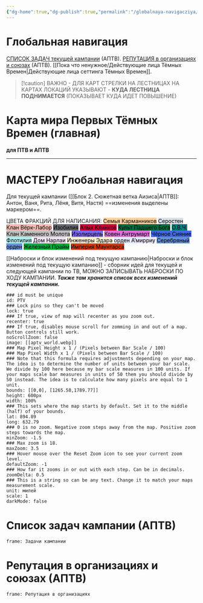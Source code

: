 ```yaml
---
{"dg-home":true,"dg-publish":true,"permalink":"/globalnaya-navigacziya/","tags":["gardenEntry"],"dgPassFrontmatter":true}
---
```


# Глобальная навигация
[СПИСОК ЗАДАЧ текущей кампании](https://docs.google.com/spreadsheets/d/1kT_Kyd-VCLO4WIGTPadgCwNqP4Ipv1zK/edit?usp=sharing&ouid=112213816990925430401&rtpof=true&sd=true) (АПТВ).
[РЕПУТАЦИЯ в организациях и союзах](https://docs.google.com/spreadsheets/d/1kT_Kyd-VCLO4WIGTPadgCwNqP4Ipv1zK/edit?usp=sharing&ouid=112213816990925430401&rtpof=true&sd=true) (АПТВ).
[[Пока что ненужное/Действующие лица Тёмных Времен\|Действующие лица сеттинга Тёмных Времен]].
> [!caution] ВАЖНО - ДЛЯ КАРТ
> СТРЕЛКИ НА ЛЕСТНИЦАХ НА КАРТАХ ЛОКАЦИЙ УКАЗЫВАЮТ - **КУДА ЛЕСТНИЦА ПОДНИМАЕТСЯ** (ПОКАЗЫВАЕТ КУДА ИДЕТ ПОВЫШЕНИЕ) 

# Карта мира Первых Тёмных Времен (главная) 
**для ПТВ и АПТВ**

___
# МАСТЕРУ Глобальная навигация
Для текущей кампании ([[Блок 2. Сюжетная ветка Аизиса\|АПТВ]]: Антон, Ваня, Рита, Лёня, Витя, Настя) ==изменения выделены маркером==.

ЦВЕТА ФРАКЦИЙ ДЛЯ НАПИСАНИЯ:
<mark style="background: #FFB86CA6;">Семья Карманников</mark>
<mark style="background: #CACFD9A6;">Серостен</mark>
<mark style="background: #f4b8b2;">Клан Вёрк-Лабор</mark>
<mark style="background: #64686f;">Изобилия</mark>
<mark style="background: #cc003d;">Алых Клинков</mark>
<mark style="background: #006c40;">Культ Падшего Бога</mark>
<mark style="background: #008080;">О.В.Ч.</mark>
<mark style="background: #C0C0C0;">Клан Каменного Молота</mark>
<mark style="background: #7B68EE;">Изолирцель</mark>
<mark style="background: #DA70D6;">Ковен Антрумарт</mark>
<mark style="background: #4169E1;">Чёрное Сияние</mark>
<mark style="background: #AFEEEE;">Флотилия</mark>
<mark style="background: #f0e1f5;">Дом Нарлаи</mark>
<mark style="background: #faf0d7;">Инженеры Эдара</mark>
<mark style="background: #E6E6FA;">орден А’мирриу</mark>
<mark style="background: #6590d6;">Серебряный орден</mark>
<mark style="background: #00ad3a;">Железный Прайм</mark>
<mark style="background: #cf3b0a;">Империя Маунтарса</mark>

[[Наброски и блок изменений под текущую кампанию\|Наброски и блок изменений под текущую кампанию]] - сборник идей для текущей и следующей кампании по ТВ, МОЖНО ЗАПИСЫВАТЬ НАБРОСКИ ПО ХОДУ КАМПАНИИ. ***Также там хранится список всех изменений текущей кампании.***
```leaflet
### id must be unique
id: PTV
### Lock pins so they can't be moved
lock: true
### If true, view of map will recenter as you zoom out. 
recenter: true
### If true, disables mouse scroll for zomming in and out of a map. Button controls still work. 
noScrollZoom: false
image: [[aptv_world.webp]]
### Map Pixel Height x 1 / (Pixels between Bar Scale / 100)
### Map Pixel Width x 1 / (Pixels between Bar Scale / 100) 
### Note that this formula requires adjustments depending on your map. The idea is to determine the number of units between your bar scale. We divide by 100 here because my bar scale measures in 100 units. If your maps scale bar measures in units of 50 them you should divide by 50 instead. The idea is to calculate how many pixels are equal to 1 unit. 
bounds: [[0,0], [1265.58,1789.77]]
height: 600px
width: 100%
### This sets where the map starts by default. Set it to the middle (half) of your bounds. 
lat: 894.89
long: 632.79
### 0 is no zoom. Negative zoom steps away from the map. Positive zoom steps towards the map. 
minZoom: -1.5
### Max zoom is 18. 
maxZoom: 3.5
### Hover mouse over the Reset Zoom icon to see your current zoom level. 
defaultZoom: -1
### How far it zooms in or out with each step. Can be in decimals. 
zoomDelta: 0.5
### This is a string so can be any text. Change it to match your maps measurement scale. 
unit: милей
scale: 1
darkMode: false
```

# Список задач кампании (АПТВ)
```custom-frames
frame: Задачи кампании
```

# Репутация в организациях и союзах (АПТВ)
```custom-frames
frame: Репутация в организациях
```